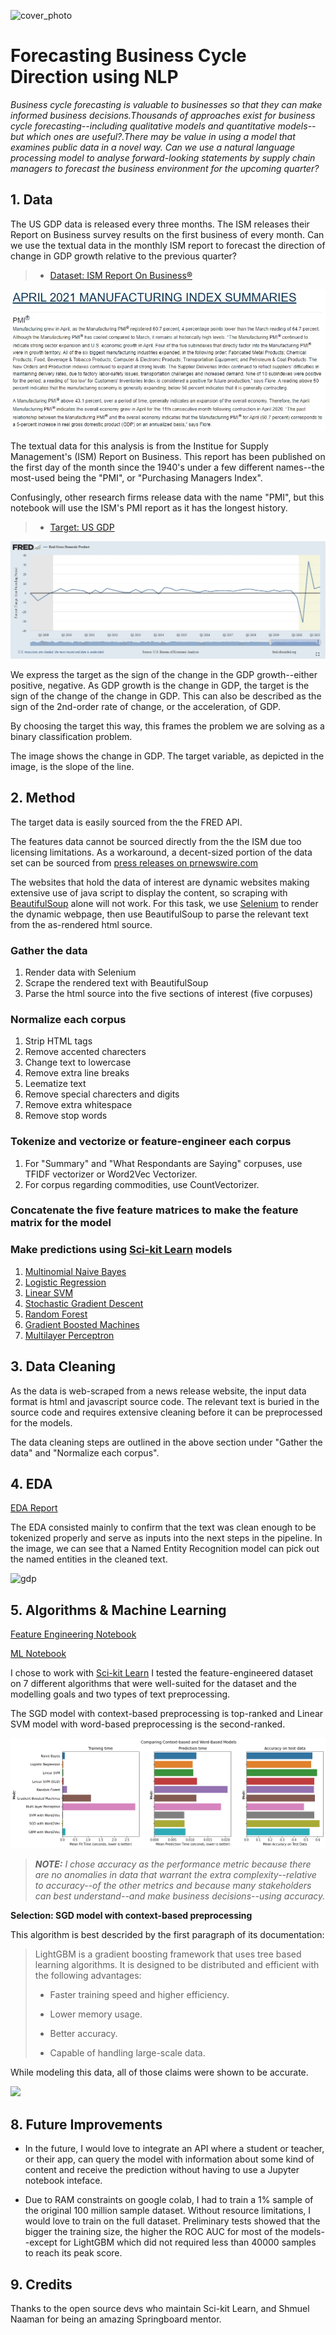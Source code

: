 ![cover_photo](./README_files/cover_photo.png)
# Forecasting Business Cycle Direction using NLP

*Business cycle forecasting is valuable to businesses so that they can make informed business decisions.Thousands of approaches exist for business cycle forecasting--including qualitative models and quantitative models--but which ones are useful?.There may be value in using a model that examines public data in a novel way. Can we use a natural language processing model to analyse forward-looking statements by supply chain managers to forecast the business environment for the upcoming quarter?*


## 1. Data

The US GDP data is released every three months. The ISM releases their Report on Business survey results on the first business of every month.  Can we use the textual data in the monthly ISM report to forecast the direction of change in GDP growth relative to the previous quarter?

> * [Dataset: ISM Report On Business®](https://ismrob.org/)
> 
![summary](./README_files/summary.jfif)

The textual data for this analysis is from the Institue for Supply Management's (ISM) Report on Business. This report has been published on the first day of the month since the 1940's under a few different names--the most-used being the "PMI", or "Purchasing Managers Index".

Confusingly, other research firms release data with the name "PMI", but this notebook will use the ISM's PMI report as it has the longest history.

> * [Target: US GDP](https://fred.stlouisfed.org/series/GDPC1/)

![gdp](./README_files/gdp.jfif)

We express the target as the sign of the change in the GDP growth--either positive, negative. As GDP growth is the change in GDP, the target is the sign of the change of the change in GDP. This can also be described as the sign of the 2nd-order rate of change, or the acceleration, of GDP.

By choosing the target this way, this frames the problem we are solving as a binary classification problem.

The image shows the change in GDP. The target variable, as depicted in the image, is the slope of the line.





## 2. Method

The target data is easily sourced from the the FRED API.

The features data cannot be sourced directly from the the ISM due too licensing limitations. As a workaround, a decent-sized portion of the data set can be sourced from [press releases on prnewswire.com](https://www.prnewswire.com/news/institute-for-supply-management/)

The websites that hold the data of interest are dynamic websites making extensive use of java script to display the content, so scraping with [BeautifulSoup](https://www.crummy.com/software/BeautifulSoup/bs4/doc/#) alone will not work. For this task, we use [Selenium](https://selenium-python.readthedocs.io/) to render the dynamic webpage, then use BeautifulSoup to parse the relevant text from the as-rendered html source.

### Gather the data

1. Render data with Selenium 
2. Scrape the rendered text with BeautifulSoup
3. Parse the html source into the five sections of interest (five corpuses)

### Normalize each corpus

1. Strip HTML tags
2. Remove accented charecters
3. Change text to lowercase
4. Remove extra line breaks
5. Leematize text
6. Remove special charecters and digits
7. Remove extra whitespace
8. Remove stop words

### Tokenize and vectorize or feature-engineer each corpus

1. For "Summary" and "What Respondants are Saying" corpuses, use TFIDF vectorizer or Word2Vec Vectorizer. 
2. For corpus regarding commodities, use CountVectorizer.

### Concatenate the five feature matrices to make the feature matrix for the model

### Make predictions using [Sci-kit Learn](https://scikit-learn.org/stable/index.html) models
1. [Multinomial Naive Bayes](https://scikit-learn.org/stable/modules/generated/sklearn.naive_bayes.MultinomialNB.html#sklearn.naive_bayes.MultinomialNB)
2. [Logistic Regression](https://scikit-learn.org/stable/modules/generated/sklearn.linear_model.LogisticRegression.html?highlight=logistic%20regression#sklearn.linear_model.LogisticRegression)
3. [Linear SVM](https://scikit-learn.org/stable/modules/generated/sklearn.svm.LinearSVC.html?highlight=linear%20svm#sklearn.svm.LinearSVC)
4. [Stochastic Gradient Descent](https://scikit-learn.org/stable/modules/generated/sklearn.linear_model.SGDClassifier.html?highlight=sgd#sklearn.linear_model.SGDClassifier)
5. [Random Forest](https://scikit-learn.org/stable/modules/generated/sklearn.ensemble.RandomForestClassifier.html?highlight=random%20forest#sklearn.ensemble.RandomForestClassifier)
6. [Gradient Boosted Machines](https://scikit-learn.org/stable/modules/generated/sklearn.ensemble.GradientBoostingClassifier.html?highlight=gradientboostingclassifier#sklearn.ensemble.GradientBoostingClassifier)
7. [Multilayer Perceptron](https://scikit-learn.org/stable/modules/generated/sklearn.neural_network.MLPClassifier.html?highlight=mlpclassifier#sklearn.neural_network.MLPClassifier)

## 3. Data Cleaning 

As the data is web-scraped from a news release website, the input data format is html and javascript source code. The relevant text is buried in the source code and requires extensive cleaning before it can be preprocessed for the models.

The data cleaning steps are outlined in the above section under "Gather the data" and "Normalize each corpus".

## 4. EDA

[EDA Report](https://colab.research.google.com/drive/1NTY77rXo3MxYBcSUvGfdl5AaaT5bI-G-#scrollTo=tZv8TJCbgw-T&uniqifier=10)


The EDA consisted mainly to confirm that the text was clean enough to be tokenized properly and serve as inputs into the next steps in the pipeline. In the image, we can see that a Named Entity Recognition model can pick out the named entities in the cleaned text.

![gdp](./README_files/ner_eda.png)

## 5. Algorithms & Machine Learning

[Feature Engineering Notebook](https://colab.research.google.com/drive/1NTY77rXo3MxYBcSUvGfdl5AaaT5bI-G-#scrollTo=M8NODhN2L8ZA&uniqifier=10)

[ML Notebook](https://colab.research.google.com/drive/1NTY77rXo3MxYBcSUvGfdl5AaaT5bI-G-#scrollTo=LaA6HRShHnGr&uniqifier=10)

I chose to work with [Sci-kit Learn](https://sklearn.org/) I tested the feature-engineered dataset on 7 different algorithms that were well-suited for the dataset and the modelling goals and two types of text preprocessing. 



The SGD model with context-based preprocessing is top-ranked and Linear SVM model with word-based preprocessing is the second-ranked.


![gdp](./README_files/compare_context_based_and_word_based_models.png)

>***NOTE:** I chose accuracy as the performance metric because there are no anomalies in data that warrant the extra complexity--relative to accuracy--of the other metrics and because many stakeholders can best understand--and make business decisions--using accuracy.*

**Selection: SGD model with context-based preprocessing**

This algorithm is best descrided by the first paragraph of its documentation:

> LightGBM is a gradient boosting framework that uses tree based learning algorithms. It is designed to be distributed and efficient with the following advantages:
> 
> * Faster training speed and higher efficiency.
> 
> * Lower memory usage.
> 
> * Better accuracy.
> 
> * Capable of handling large-scale data.

While modeling this data, all of those claims were shown to be accurate.


![](./viz/extended_dataset_test_eval.png)



## 8. Future Improvements

* In the future, I would love to integrate an API where a student or teacher, or their app, can query the model with information about some kind of content and receive the prediction without having to use a Jupyter notebook inteface.


* Due to RAM constraints on google colab, I had to train a 1% sample of the original 100 million sample dataset. Without resource limitations, I would love to train on the full dataset. Preliminary tests showed that the bigger the training size, the higher the ROC AUC for most of the models--except for LightGBM which did not required less than 40000 samples to reach its peak score. 

## 9. Credits

Thanks to the open source devs who maintain Sci-kit Learn, and Shmuel Naaman for being an amazing Springboard mentor.

